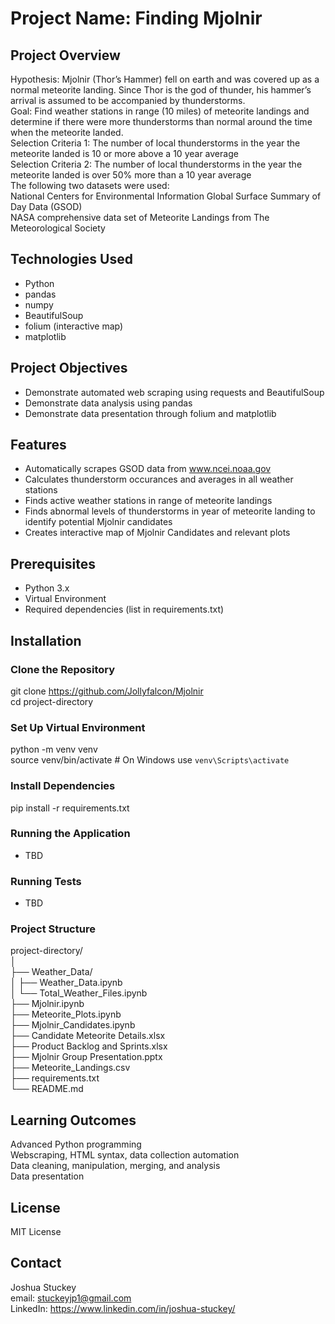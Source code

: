 # Project Name: Finding Mjolnir

## Project Overview
Hypothesis: Mjolnir (Thor’s Hammer) fell on earth and was covered up as a normal meteorite landing. Since Thor is the god of thunder, his hammer’s arrival is assumed to be accompanied by thunderstorms.  
Goal: Find weather stations in range (10 miles) of meteorite landings and determine if there were more thunderstorms than normal around the time when the meteorite landed.  
Selection Criteria 1: The number of local thunderstorms in the year the meteorite landed is 10 or more above a 10 year average  
Selection Criteria 2: The number of local thunderstorms in the year the meteorite landed is over 50% more than a 10 year average  
The following two datasets were used:  
National Centers for Environmental Information Global Surface Summary of Day Data (GSOD)  
NASA comprehensive data set of Meteorite Landings from The Meteorological Society  


## Technologies Used
- Python
- pandas
- numpy
- BeautifulSoup
- folium (interactive map)
- matplotlib

## Project Objectives
- Demonstrate automated web scraping using requests and BeautifulSoup
- Demonstrate data analysis using pandas
- Demonstrate data presentation through folium and matplotlib

## Features
- Automatically scrapes GSOD data from www.ncei.noaa.gov  
- Calculates thunderstorm occurances and averages in all weather stations
- Finds active weather stations in range of meteorite landings
- Finds abnormal levels of thunderstorms in year of meteorite landing to identify potential Mjolnir candidates
- Creates interactive map of Mjolnir Candidates and relevant plots

## Prerequisites
- Python 3.x
- Virtual Environment
- Required dependencies (list in requirements.txt)

## Installation

### Clone the Repository
git clone https://github.com/Jollyfalcon/Mjolnir  
cd project-directory

### Set Up Virtual Environment
python -m venv venv  
source venv/bin/activate  # On Windows use `venv\Scripts\activate`

### Install Dependencies
pip install -r requirements.txt

### Running the Application
 - TBD

### Running Tests
 - TBD

### Project Structure
project-directory/  
│  
├── Weather_Data/  
│ ├── Weather_Data.ipynb  
│ └── Total_Weather_Files.ipynb  
├── Mjolnir.ipynb  
├── Meteorite_Plots.ipynb  
├── Mjolnir_Candidates.ipynb  
├── Candidate Meteorite Details.xlsx  
├── Product Backlog and Sprints.xlsx  
├── Mjolnir Group Presentation.pptx  
├── Meteorite_Landings.csv  
├── requirements.txt  
└── README.md

## Learning Outcomes
Advanced Python programming  
Webscraping, HTML syntax, data collection automation  
Data cleaning, manipulation, merging, and analysis  
Data presentation  

## License
MIT License

## Contact
Joshua Stuckey  
email: stuckeyjp1@gmail.com  
LinkedIn: https://www.linkedin.com/in/joshua-stuckey/
